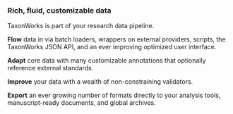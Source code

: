 ### Rich, fluid, customizable data

TaxonWorks is part of your research data pipeline.  

__Flow__ data in via batch loaders, wrappers on external providers, scripts,
the TaxonWorks JSON API, and an ever improving optimized user interface.  

__Adapt__ core data with many customizable annotations that optionally reference
external standards.  

__Improve__ your data with a wealth of non-constraining validators.  

__Export__ an ever growing number of formats directly to your analysis tools,
manuscript-ready documents, and global archives.
